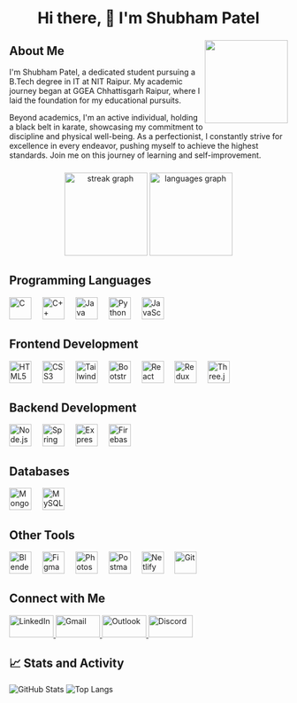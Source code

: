 <h1 align="center">Hi there, 👋 I'm Shubham Patel</h1>

###

<img align="right" height="150" src="https://i.pinimg.com/originals/9e/f4/8d/9ef48d4f13d46e494177b510c01f331a.png" />

<h2 align="left">About Me</h2>

<p align="left">
I'm Shubham Patel, a dedicated student pursuing a B.Tech degree in IT at NIT Raipur. My academic journey began at GGEA Chhattisgarh Raipur, where I laid the foundation for my educational pursuits.
</p>
<p align="left">
Beyond academics, I'm an active individual, holding a black belt in karate, showcasing my commitment to discipline and physical well-being. As a perfectionist, I constantly strive for excellence in every endeavor, pushing myself to achieve the highest standards. Join me on this journey of learning and self-improvement.
</p>

###

<div align="center">
  <img src="https://streak-stats.demolab.com?user=Sp-177&locale=en&mode=daily&theme=dracula&hide_border=false&border_radius=5" height="150" alt="streak graph" />
  <img src="https://github-readme-stats.vercel.app/api/top-langs?username=Sp-177&locale=en&hide_title=false&layout=compact&card_width=320&langs_count=5&theme=dracula&hide_border=false" height="150" alt="languages graph" />
</div>

###

<h2 align="left">Programming Languages</h2>

<div align="left">
  <img src="https://cdn.jsdelivr.net/gh/devicons/devicon/icons/c/c-original.svg" height="40" alt="C" />
  <img width="12" />
  <img src="https://cdn.jsdelivr.net/gh/devicons/devicon/icons/cplusplus/cplusplus-original.svg" height="40" alt="C++" />
  <img width="12" />
  <img src="https://cdn.jsdelivr.net/gh/devicons/devicon/icons/java/java-original.svg" height="40" alt="Java" />
  <img width="12" />
  <img src="https://skillicons.dev/icons?i=py" height="40" alt="Python" />
  <img width="12" />
  <img src="https://skillicons.dev/icons?i=js" height="40" alt="JavaScript" />
</div>

###

<h2 align="left">Frontend Development</h2>

<div align="left">
  <img src="https://cdn.jsdelivr.net/gh/devicons/devicon/icons/html5/html5-original.svg" height="40" alt="HTML5" />
  <img width="12" />
  <img src="https://cdn.jsdelivr.net/gh/devicons/devicon/icons/css3/css3-original.svg" height="40" alt="CSS3" />
  <img width="12" />
  <img src="https://skillicons.dev/icons?i=tailwind" height="40" alt="Tailwind CSS" />
  <img width="12" />
  <img src="https://cdn.jsdelivr.net/gh/devicons/devicon/icons/bootstrap/bootstrap-original.svg" height="40" alt="Bootstrap" />
  <img width="12" />
  <img src="https://cdn.jsdelivr.net/gh/devicons/devicon/icons/react/react-original.svg" height="40" alt="React" />
  <img width="12" />
  <img src="https://cdn.simpleicons.org/redux/764ABC" height="40" alt="Redux" />
  <img width="12" />
  <img src="https://skillicons.dev/icons?i=threejs" height="40" alt="Three.js" />
</div>

###

<h2 align="left">Backend Development</h2>

<div align="left">
  <img src="https://skillicons.dev/icons?i=nodejs" height="40" alt="Node.js" />
  <img width="12" />
  <img src="https://skillicons.dev/icons?i=spring" height="40" alt="Spring" />
  <img width="12" />
  <img src="https://skillicons.dev/icons?i=express" height="40" alt="Express" />
  <img width="12" />
  <img src="https://cdn.jsdelivr.net/gh/devicons/devicon/icons/firebase/firebase-plain.svg" height="40" alt="Firebase" />
</div>

###

<h2 align="left">Databases</h2>

<div align="left">
  <img src="https://skillicons.dev/icons?i=mongodb" height="40" alt="MongoDB" />
  <img width="12" />
  <img src="https://cdn.simpleicons.org/mysql/4479A1" height="40" alt="MySQL" />
</div>

###

<h2 align="left">Other Tools</h2>

<div align="left">
  <img src="https://skillicons.dev/icons?i=blender" height="40" alt="Blender" />
  <img width="12" />
  <img src="https://skillicons.dev/icons?i=figma" height="40" alt="Figma" />
  <img width="12" />
  <img src="https://skillicons.dev/icons?i=ps" height="40" alt="Photoshop" />
  <img width="12" />
  <img src="https://cdn.simpleicons.org/postman/FF6C37" height="40" alt="Postman" />
  <img width="12" />
  <img src="https://cdn.simpleicons.org/netlify/00C7B7" height="40" alt="Netlify" />
  <img width="12" />
  <img src="https://cdn.simpleicons.org/git/F05032" height="40" alt="Git" />
</div>

###

<h2 align="left">Connect with Me</h2>

<div align="left">
  <a href="https://www.linkedin.com/in/shubham-patel-517400291/" target="_blank">
    <img src="https://raw.githubusercontent.com/maurodesouza/profile-readme-generator/master/src/assets/icons/social/linkedin/default.svg" width="80" height="40" alt="LinkedIn" />
  </a>
  <a href="mailto:shub404.x@gmail.com" target="_blank">
    <img src="https://raw.githubusercontent.com/maurodesouza/profile-readme-generator/master/src/assets/icons/social/gmail/default.svg" width="80" height="40" alt="Gmail" />
  </a>
  <a href="mailto:shubh177@outlook.com" target="_blank">
    <img src="https://raw.githubusercontent.com/maurodesouza/profile-readme-generator/master/src/assets/icons/social/microsoft-outlook/default.svg" width="80" height="40" alt="Outlook" />
  </a>
  <a href="https://discord.com/channels/@Sp-177" target="_blank">
    <img src="https://raw.githubusercontent.com/maurodesouza/profile-readme-generator/master/src/assets/icons/social/discord/default.svg" width="80" height="40" alt="Discord" />
  </a>
</div>

###

 ## 📈 Stats and Activity
![GitHub Stats](https://github-readme-stats.vercel.app/api?username=Sp-177&show_icons=true&theme=radical)
![Top Langs](https://github-readme-stats.vercel.app/api/top-langs/?username=Sp-177&layout=compact&theme=radical)
